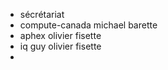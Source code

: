 
- sécrétariat
- compute-canada michael barette 
- aphex olivier fisette
- iq guy olivier fisette
- 